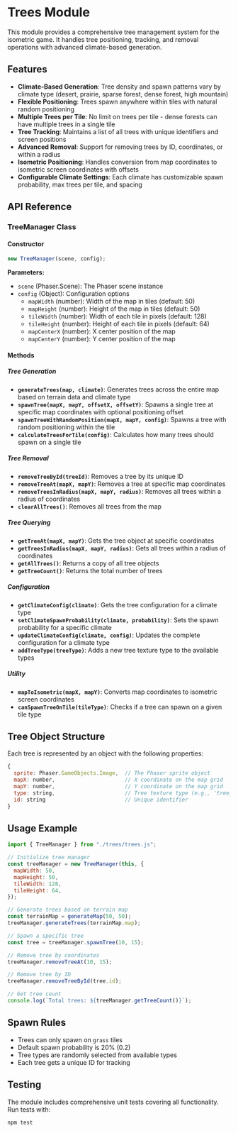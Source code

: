# Trees Module

This module provides a comprehensive tree management system for the isometric game. It handles tree positioning, tracking, and removal operations with advanced climate-based generation.

## Features

- **Climate-Based Generation**: Tree density and spawn patterns vary by climate type (desert, prairie, sparse forest, dense forest, high mountain)
- **Flexible Positioning**: Trees spawn anywhere within tiles with natural random positioning
- **Multiple Trees per Tile**: No limit on trees per tile - dense forests can have multiple trees in a single tile
- **Tree Tracking**: Maintains a list of all trees with unique identifiers and screen positions
- **Advanced Removal**: Support for removing trees by ID, coordinates, or within a radius
- **Isometric Positioning**: Handles conversion from map coordinates to isometric screen coordinates with offsets
- **Configurable Climate Settings**: Each climate has customizable spawn probability, max trees per tile, and spacing

## API Reference

### TreeManager Class

#### Constructor

```javascript
new TreeManager(scene, config);
```

**Parameters:**

- `scene` (Phaser.Scene): The Phaser scene instance
- `config` (Object): Configuration options
  - `mapWidth` (number): Width of the map in tiles (default: 50)
  - `mapHeight` (number): Height of the map in tiles (default: 50)
  - `tileWidth` (number): Width of each tile in pixels (default: 128)
  - `tileHeight` (number): Height of each tile in pixels (default: 64)
  - `mapCenterX` (number): X center position of the map
  - `mapCenterY` (number): Y center position of the map

#### Methods

##### Tree Generation

- **`generateTrees(map, climate)`**: Generates trees across the entire map based on terrain data and climate type
- **`spawnTree(mapX, mapY, offsetX, offsetY)`**: Spawns a single tree at specific map coordinates with optional positioning offset
- **`spawnTreeWithRandomPosition(mapX, mapY, config)`**: Spawns a tree with random positioning within the tile
- **`calculateTreesForTile(config)`**: Calculates how many trees should spawn on a single tile

##### Tree Removal

- **`removeTreeById(treeId)`**: Removes a tree by its unique ID
- **`removeTreeAt(mapX, mapY)`**: Removes a tree at specific map coordinates
- **`removeTreesInRadius(mapX, mapY, radius)`**: Removes all trees within a radius of coordinates
- **`clearAllTrees()`**: Removes all trees from the map

##### Tree Querying

- **`getTreeAt(mapX, mapY)`**: Gets the tree object at specific coordinates
- **`getTreesInRadius(mapX, mapY, radius)`**: Gets all trees within a radius of coordinates
- **`getAllTrees()`**: Returns a copy of all tree objects
- **`getTreeCount()`**: Returns the total number of trees

##### Configuration

- **`getClimateConfig(climate)`**: Gets the tree configuration for a climate type
- **`setClimateSpawnProbability(climate, probability)`**: Sets the spawn probability for a specific climate
- **`updateClimateConfig(climate, config)`**: Updates the complete configuration for a climate type
- **`addTreeType(treeType)`**: Adds a new tree texture type to the available types

##### Utility

- **`mapToIsometric(mapX, mapY)`**: Converts map coordinates to isometric screen coordinates
- **`canSpawnTreeOnTile(tileType)`**: Checks if a tree can spawn on a given tile type

## Tree Object Structure

Each tree is represented by an object with the following properties:

```javascript
{
  sprite: Phaser.GameObjects.Image,  // The Phaser sprite object
  mapX: number,                      // X coordinate on the map grid
  mapY: number,                      // Y coordinate on the map grid
  type: string,                      // Tree texture type (e.g., 'tree_1')
  id: string                         // Unique identifier
}
```

## Usage Example

```javascript
import { TreeManager } from "./trees/trees.js";

// Initialize tree manager
const treeManager = new TreeManager(this, {
  mapWidth: 50,
  mapHeight: 50,
  tileWidth: 128,
  tileHeight: 64,
});

// Generate trees based on terrain map
const terrainMap = generateMap(50, 50);
treeManager.generateTrees(terrainMap.map);

// Spawn a specific tree
const tree = treeManager.spawnTree(10, 15);

// Remove tree by coordinates
treeManager.removeTreeAt(10, 15);

// Remove tree by ID
treeManager.removeTreeById(tree.id);

// Get tree count
console.log(`Total trees: ${treeManager.getTreeCount()}`);
```

## Spawn Rules

- Trees can only spawn on `grass` tiles
- Default spawn probability is 20% (0.2)
- Tree types are randomly selected from available types
- Each tree gets a unique ID for tracking

## Testing

The module includes comprehensive unit tests covering all functionality. Run tests with:

```bash
npm test
```
